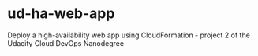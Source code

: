 # ud-ha-web-app
Deploy a high-availability web app using CloudFormation - project 2 of the Udacity Cloud DevOps Nanodegree
